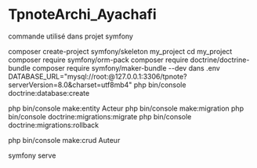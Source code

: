 # TpnoteArchi_Ayachafi

commande utilisé dans projet symfony 

composer create-project symfony/skeleton my_project
cd my_project
composer require symfony/orm-pack
composer require doctrine/doctrine-bundle
composer require symfony/maker-bundle --dev
dans .env
DATABASE_URL="mysql://root:@127.0.0.1:3306/tpnote?serverVersion=8.0&charset=utf8mb4"
php bin/console doctrine:database:create 

php bin/console make:entity Acteur 
php bin/console make:migration
php bin/console doctrine:migrations:migrate 
php bin/console doctrine:migrations:rollback

php bin/console make:crud Auteur

symfony serve 
